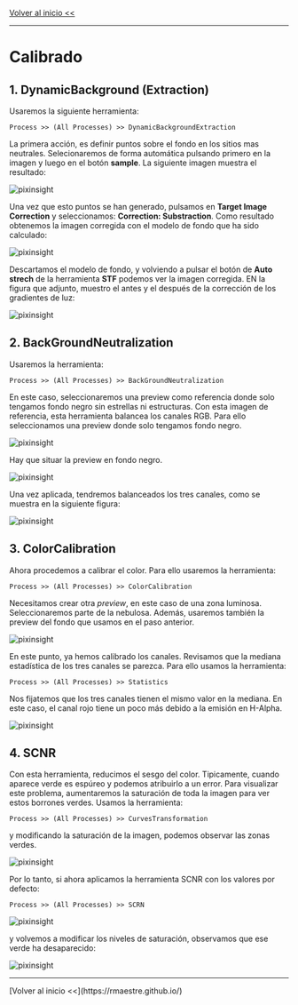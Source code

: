 
[Volver al inicio <<](https://rmaestre.github.io/)
<hr>

# Calibrado

## 1. DynamicBackground (Extraction)

Usaremos la siguiente herramienta:

```
Process >> (All Processes) >> DynamicBackgroundExtraction
```

La primera acción, es definir puntos sobre el fondo en los sitios mas neutrales. Selecionaremos de forma automática pulsando primero en la imagen y luego en el botón **sample**. La siguiente imagen muestra el resultado:

![pixinsight](img/pixinsight/DBE.jpg)

Una vez que esto puntos se han generado, pulsamos en **Target Image Correction** y seleccionamos: **Correction: Substraction**. Como resultado obtenemos  la imagen corregida con el modelo de fondo que ha sido calculado:


![pixinsight](img/pixinsight/DBE_output.jpg)

Descartamos el modelo de fondo, y volviendo a pulsar el botón de **Auto strech** de la herramienta **STF** podemos ver la imagen corregida. EN la figura que adjunto, muestro el antes y el después de la corrección de los gradientes de luz:


![pixinsight](img/pixinsight/DBE_output_comp.jpg)



## 2. BackGroundNeutralization

Usaremos la herramienta:

```
Process >> (All Processes) >> BackGroundNeutralization
```

En este caso, seleccionaremos una preview como referencia donde solo tengamos fondo negro sin estrellas ni estructuras. Con esta imagen de referencia, esta herramienta balancea los canales RGB. Para ello seleccionamos una preview donde solo tengamos fondo negro.


![pixinsight](img/pixinsight/BN_preview.jpg)

Hay que situar la preview en fondo negro.

![pixinsight](img/pixinsight/BN_preview_black.jpg)

Una vez aplicada, tendremos balanceados los tres canales, como se muestra en la siguiente figura:

![pixinsight](img/pixinsight/BN_preview_applied.jpg)



## 3. ColorCalibration

Ahora procedemos a calibrar el color. Para ello usaremos la herramienta:

```
Process >> (All Processes) >> ColorCalibration
```

Necesitamos crear otra *preview*, en este caso de una zona luminosa. Seleccionaremos parte de la nebulosa. Además, usaremos también la preview del fondo que usamos en el paso anterior.

![pixinsight](img/pixinsight/CC.jpg)


En este punto, ya hemos calibrado los canales. Revisamos que la mediana estadística de los tres canales se parezca. Para ello usamos la herramienta:

```
Process >> (All Processes) >> Statistics
```

Nos fijatemos que los tres canales tienen el mismo valor en la mediana. En este caso, el canal rojo tiene un poco más debido a la emisión en H-Alpha.

![pixinsight](img/pixinsight/statistics.jpg)


## 4. SCNR

Con esta herramienta, reducimos el sesgo del color. Tipicamente, cuando aparece verde es espúreo y podemos atribuirlo a un error.  Para visualizar este problema, aumentaremos la saturación de toda la imagen para ver estos borrones verdes. Usamos la herramienta:

```
Process >> (All Processes) >> CurvesTransformation
```
y modificando la saturación de la imagen, podemos observar las zonas verdes.

![pixinsight](img/pixinsight/CurvesTransformation_preview.jpg)

Por lo tanto, si ahora aplicamos la herramienta SCNR con los valores por defecto:

```
Process >> (All Processes) >> SCRN
```


![pixinsight](img/pixinsight/SCRN.jpg)

y volvemos a modificar los niveles de saturación, observamos que ese verde ha desaparecido:



![pixinsight](img/pixinsight/SCRN_ok.jpg)

<hr>
[Volver al inicio <<](https://rmaestre.github.io/)



